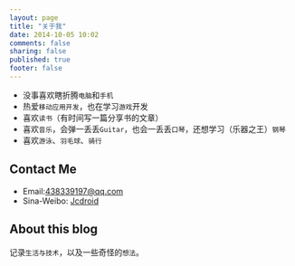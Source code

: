 ```yaml
---
layout: page
title: "关于我"
date: 2014-10-05 10:02
comments: false
sharing: false
published: true
footer: false
---
```


* 没事喜欢瞎折腾`电脑`和`手机`
* 热爱`移动应用开发`，也在学习`游戏`开发
* 喜欢`读书`（有时间写一篇分享书的文章）
* 喜欢`音乐`，会弹一丢丢`Guitar`，也会一丢丢`口琴`，还想学习（乐器之王）`钢琴`
* 喜欢`游泳`、`羽毛球`、`骑行`

  

Contact Me
-----------
* Email:<438339197@qq.com>
* Sina-Weibo: [Jcdroid](http://weibo.com/1848120451)



About this blog
-----------
记录`生活与技术`，以及一些奇怪的`想法`。